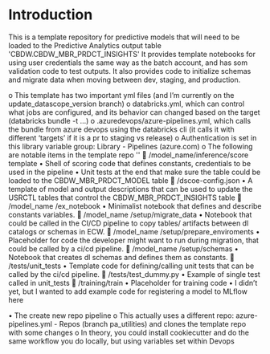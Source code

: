 # Introduction
This is a template repository for predictive models that will need to be loaded to the Predictive Analytics output table 'CBDW.CBDW_MBR_PRDCT_INSIGHTS'
It provides template notebooks for using user credentials the same way as the batch account, and has som validation code to test outputs. It also provides code to initialize schemas and migrate data when moving between dev, staging, and production.

o	This template has two important yml files (and I’m currently on the update_datascope_version branch)
o	databricks.yml, which can control what jobs are configured, and its behavior can changed based on the target (databricks bundle -t <target> …)
o	.azuredevops/azure-pipelines.yml, which calls the bundle from azure devops using the databricks cli (it calls it with different ‘targets’ if it is a pr to staging vs release)
o	Authentication is set in this library variable group: Library - Pipelines (azure.com) 
o	The following are notable items in the template repo ''
    	/model_name/inference/score template
      •	 Shell of scoring code that defines constants, credentials to be used in the pipeline
      •	Unit tests at the end that make sure the table could be loaded to the CBDW_MBR_PRDCT_MODEL table
    	/dscoe-config.json
      •	A template of model and output descriptions that can be used to update the USRCTL tables that control the CBDW_MBR_PRDCT_INSIGHTS table
    	/model_name /ex_notebook
      • Minimalist notebook that defines and describe constants variables.
    	/model_name /setup/migrate_data
      •	Notebook that could be called in the CI/CD pipeline to copy tables/ artifacts between dl catalogs or schemas in ECW.
    	/model_name /setup/prepare_enviroments
      •	Placeholder for code the developer might want to run during migration, that could be called by a ci/cd pipeline.
    	/model_name /setup/schemas
      •	Notebook that creates dl schemas and defines them as constants.
    	/tests/unit_tests
      •	Template code for defining/calling unit tests that can be called by the ci/cd pipeline.
    	/tests/test_dummy.py
      •	Example of single test called in unit_tests
    	/training/train
      •	Placeholder for training code
      •	I didn’t yet, but I wanted to add example code for registering a model to MLflow here

•	The create new repo pipeline
  o	This actually uses a different repo: azure-pipelines.yml - Repos (branch pa_utilities) and clones the template repo with some changes
  o	 In theory, you could install cookiecutter and do the same workflow you do locally, but using variables set within Devops

